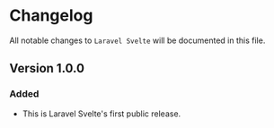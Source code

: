 # Changelog

All notable changes to `Laravel Svelte` will be documented in this file.

## Version 1.0.0

### Added
-   This is Laravel Svelte's first public release.
